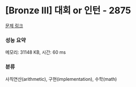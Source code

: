 # [Bronze III] 대회 or 인턴 - 2875 

[문제 링크](https://www.acmicpc.net/problem/2875) 

### 성능 요약

메모리: 31148 KB, 시간: 60 ms

### 분류

사칙연산(arithmetic), 구현(implementation), 수학(math)

